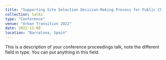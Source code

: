 ```yaml
---
title: "Supporting Site Selection Decision-Making Process for Public Charging Station of Electric Vehicles using Semantic Web Technologies"
collection: talks
type: "Conference"
venue: "Urban Transition 2022"
date: 2022-11-08
location: "Barcelona, Spain"
---
```


This is a description of your conference proceedings talk, note the different field in type. You can put anything in this field.
